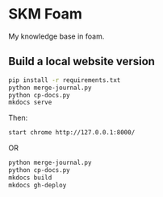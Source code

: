 # SKM Foam

My knowledge base in foam.

## Build a local website version

```Bash
pip install -r requirements.txt
python merge-journal.py
python cp-docs.py
mkdocs serve
```

Then:
```Bash
start chrome http://127.0.0.1:8000/
```

OR

```Bash
python merge-journal.py
python cp-docs.py
mkdocs build
mkdocs gh-deploy
```
